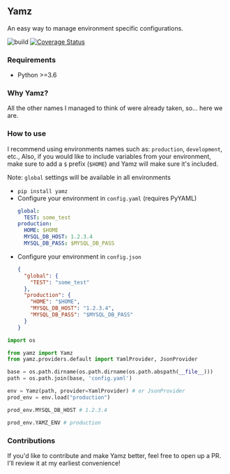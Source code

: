 ## Yamz
An easy way to manage environment specific configurations.

![build](https://github.com/rhymiz/yamz/workflows/build/badge.svg) [![Coverage Status](https://coveralls.io/repos/github/rhymiz/yamz/badge.svg)](https://coveralls.io/github/rhymiz/yamz)

### Requirements
- Python >=3.6


### Why Yamz?
All the other names I managed to think of were already taken, so... here we are.


### How to use
I recommend using environments names such as: `production`, `development`, etc.,
Also, if you would like to include variables from your environment, make sure to add a `$` prefix (`$HOME`) and Yamz will make sure it's included.

Note: `global` settings will be available in all environments

- `pip install yamz`
- Configure your environment in `config.yaml` (requires PyYAML)
    ```yaml
    global:
      TEST: some_test
    production:
      HOME: $HOME
      MYSQL_DB_HOST: 1.2.3.4
      MYSQL_DB_PASS: $MYSQL_DB_PASS
    ```
- Configure your environment in `config.json`
    ```json
    {
      "global": {
        "TEST": "some_test"
      },
      "production": {
        "HOME": "$HOME",
        "MYSQL_DB_HOST": "1.2.3.4",
        "MYSQL_DB_PASS": "$MYSQL_DB_PASS"
      }
    } 
    ```

```python
import os

from yamz import Yamz
from yamz.providers.default import YamlProvider, JsonProvider

base = os.path.dirname(os.path.dirname(os.path.abspath(__file__)))
path = os.path.join(base, 'config.yaml')

env = Yamz(path, provider=YamlProvider) # or JsonProvider
prod_env = env.load("production")

prod_env.MYSQL_DB_HOST # 1.2.3.4

prod_env.YAMZ_ENV # production
```

### Contributions
If you'd like to contribute and make Yamz better, feel free to open up a PR.
I'll review it at my earliest convenience!
